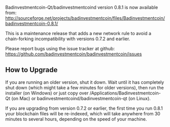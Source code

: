 Badinvestmentcoin-Qt/badinvestmentcoind version 0.8.1 is now available from:
  http://sourceforge.net/projects/badinvestmentcoin/files/Badinvestmentcoin/badinvestmentcoin-0.8.1/

This is a maintenance release that adds a new network rule to avoid
a chain-forking incompatibility with versions 0.7.2 and earlier.

Please report bugs using the issue tracker at github:
  https://github.com/badinvestmentcoin/badinvestmentcoin/issues


How to Upgrade
--------------

If you are running an older version, shut it down. Wait
until it has completely shut down (which might take a few minutes for older
versions), then run the installer (on Windows) or just copy over
/Applications/Badinvestmentcoin-Qt (on Mac) or badinvestmentcoind/badinvestmentcoin-qt (on Linux).

If you are upgrading from version 0.7.2 or earlier, the first time you
run 0.8.1 your blockchain files will be re-indexed, which will take
anywhere from 30 minutes to several hours, depending on the speed of
your machine.
